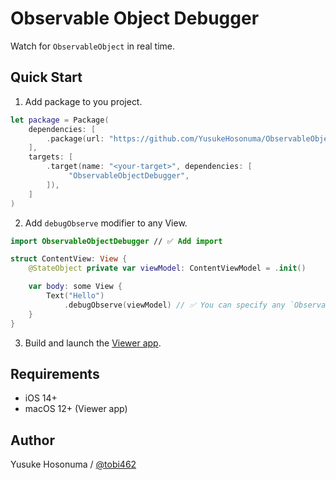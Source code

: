 # Observable Object Debugger

Watch for `ObservableObject` in real time.

## Quick Start

1. Add package to you project.

```swift
let package = Package(
    dependencies: [
        .package(url: "https://github.com/YusukeHosonuma/ObservableObjectDebugger.git", branch: "main"),
    ],
    targets: [
        .target(name: "<your-target>", dependencies: [
             "ObservableObjectDebugger",
        ]),
    ]
)
```

2. Add `debugObserve` modifier to any View.

```swift
import ObservableObjectDebugger // ✅ Add import

struct ContentView: View {
    @StateObject private var viewModel: ContentViewModel = .init()

    var body: some View {
        Text("Hello")
            .debugObserve(viewModel) // ✅ You can specify any `ObservableObject`.
    }
}
```

3. Build and launch the [Viewer app](https://github.com/YusukeHosonuma/ObservableObjectDebugger/tree/main/Viewer/ObservableObjectViewer.xcodeproj).

## Requirements

- iOS 14+
- macOS 12+ (Viewer app)

## Author

Yusuke Hosonuma / [@tobi462](https://twitter.com/tobi462)
